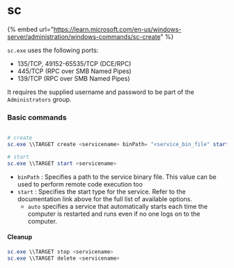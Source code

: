 # sc

{% embed url="https://learn.microsoft.com/en-us/windows-server/administration/windows-commands/sc-create" %}

`sc.exe` uses the following ports:

* 135/TCP, 49152-65535/TCP (DCE/RPC)
* 445/TCP (RPC over SMB Named Pipes)
* 139/TCP (RPC over SMB Named Pipes)

It requires the supplied username and password to be part of the `Administrators` group.

### Basic commands

```powershell

# create
sc.exe \\TARGET create <servicename> binPath= "<service_bin_file" start= auto

# start
sc.exe \\TARGET start <servicename>
```

* `binPath` : Specifies a path to the service binary file. This value can be used to perform remote code execution too
* `start` : Specifies the start type for the service. Refer to the documentation link above for the full list of available options.
  * `auto` specifies a service that automatically starts each time the computer is restarted and runs even if no one logs on to the computer.

#### Cleanup

```powershell
sc.exe \\TARGET stop <servicename>
sc.exe \\TARGET delete <servicename>
```

